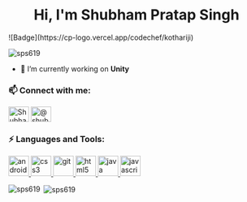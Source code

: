 <h1 align="center">Hi, I'm Shubham Pratap Singh</h1>
![Badge](https://cp-logo.vercel.app/codechef/kothariji)
<p align="left"> <img src="https://komarev.com/ghpvc/?username=sps619" alt="sps619" /> </p>

- 🔭 I’m currently working on **Unity**

<p align="left">
<h3 align="left">📫 Connect with me:</h3>
<a href="https://linkedin.com/in/sps619" target="blank"><img align="center" src="https://cdn.jsdelivr.net/npm/simple-icons@3.0.1/icons/linkedin.svg" alt="Shubham Pratap Singh" height="30" width="40" /></a>
<a href="https://instagram.com/shubhamthakur619" target="blank"><img align="center" src="https://cdn.jsdelivr.net/npm/simple-icons@3.0.1/icons/instagram.svg" alt="@shubhamthakur619" height="30" width="40" /></a>
</p>

<h3 align="left">⚡ Languages and Tools:</h3>
<p align="left"> <a href="https://developer.android.com" target="_blank"> <img src="https://devicons.github.io/devicon/devicon.git/icons/android/android-original-wordmark.svg" alt="android" width="40" height="40"/> </a> <a href="https://www.w3schools.com/css/" target="_blank"> <img src="https://devicons.github.io/devicon/devicon.git/icons/css3/css3-original-wordmark.svg" alt="css3" width="40" height="40"/> </a> <a href="https://git-scm.com/" target="_blank"> <img src="https://www.vectorlogo.zone/logos/git-scm/git-scm-icon.svg" alt="git" width="40" height="40"/> </a> <a href="https://www.w3.org/html/" target="_blank"> <img src="https://devicons.github.io/devicon/devicon.git/icons/html5/html5-original-wordmark.svg" alt="html5" width="40" height="40"/> </a> <a href="https://www.java.com" target="_blank"> <img src="https://devicons.github.io/devicon/devicon.git/icons/java/java-original-wordmark.svg" alt="java" width="40" height="40"/> </a> <a href="https://developer.mozilla.org/en-US/docs/Web/JavaScript" target="_blank"> <img src="https://devicons.github.io/devicon/devicon.git/icons/javascript/javascript-original.svg" alt="javascript" width="40" height="40"/> </a> </p>

<p><img align="left" src="https://github-readme-stats.vercel.app/api/top-langs/?username=sps619&layout=compact" alt="sps619" /></p>

<p>&nbsp;<img align="center" src="https://github-readme-stats.vercel.app/api?username=sps619&show_icons=true" alt="sps619" /></p>
